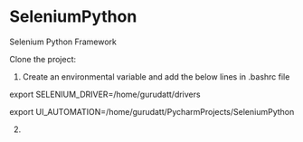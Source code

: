 # SeleniumPython
Selenium Python Framework


Clone the project:
1. Create an environmental variable and add the below lines in .bashrc file

export SELENIUM_DRIVER=/home/gurudatt/drivers

export UI_AUTOMATION=/home/gurudatt/PycharmProjects/SeleniumPython

2.
